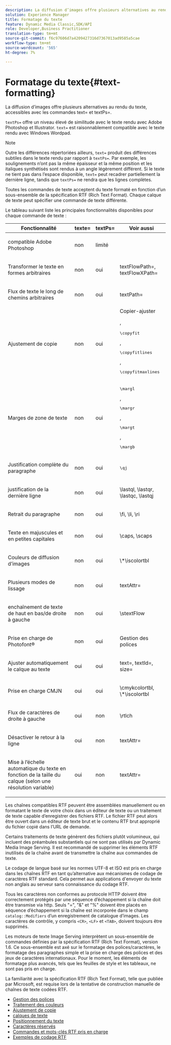 ```yaml
---
description: La diffusion d’images offre plusieurs alternatives au rendu du texte, accessibles avec les commandes text= et textPs=.
solution: Experience Manager
title: Formatage du texte
feature: Dynamic Media Classic,SDK/API
role: Developer,Business Practitioner
translation-type: tm+mt
source-git-commit: f6c97606d7a4209427316d7367013ad9585a5cae
workflow-type: tm+mt
source-wordcount: '565'
ht-degree: 7%

---
```



# Formatage du texte{#text-formatting}

La diffusion d’images offre plusieurs alternatives au rendu du texte, accessibles avec les commandes text= et textPs=.

`textPs=` offre un niveau élevé de similitude avec le texte rendu avec Adobe Photoshop et Illustrator. `text=` est raisonnablement compatible avec le texte rendu avec Windows Wordpad.

>[!NOTE]
>
>Outre les différences répertoriées ailleurs, `text=` produit des différences subtiles dans le texte rendu par rapport à `textPs=`. Par exemple, les soulignements n’ont pas la même épaisseur et la même position et les italiques synthétisés sont rendus à un angle légèrement différent. Si le texte ne tient pas dans l’espace disponible, `text=` peut recadrer partiellement la dernière ligne, tandis que `textPs=` ne rendra que les lignes complètes.

Toutes les commandes de texte acceptent du texte formaté en fonction d’un sous-ensemble de la spécification RTF (Rich Text Format). Chaque calque de texte peut spécifier une commande de texte différente.

Le tableau suivant liste les principales fonctionnalités disponibles pour chaque commande de texte :

<table id="table_9C41CBDA94C24805B538E5049B0137C6"> 
 <thead> 
  <tr> 
   <th class="entry"> <b> Fonctionnalité</b> </th> 
   <th class="entry"> <b> texte=</b> </th> 
   <th class="entry"> <b> textPs=</b> </th> 
   <th class="entry"> <b> Voir aussi</b> </th> 
  </tr> 
 </thead>
 <tbody> 
  <tr> 
   <td> <p> compatible Adobe Photoshop </p> </td> 
   <td> <p> non </p> </td> 
   <td> <p> limité </p> </td> 
   <td> <p> </p> </td> 
  </tr> 
  <tr> 
   <td> <p>Transformer le texte en formes arbitraires </p> </td> 
   <td> <p>non </p> </td> 
   <td> <p>oui </p> </td> 
   <td> <p>textFlowPath=, textFlowXPath= </p> </td> 
  </tr> 
  <tr> 
   <td> <p>Flux de texte le long de chemins arbitraires </p> </td> 
   <td> <p>non </p> </td> 
   <td> <p>oui </p> </td> 
   <td> <p>textPath= </p> </td> 
  </tr> 
  <tr> 
   <td> <p>Ajustement de copie </p> </td> 
   <td> <p>non </p> </td> 
   <td> <p>oui </p> </td> 
   <td> Copier-ajuster <p>, <pre>\copyfit</pre>, <pre>\copyfitlines</pre>, <pre>\copyfitmaxlines</pre> </p> </td> 
  </tr> 
  <tr> 
   <td> <p>Marges de zone de texte </p> </td> 
   <td> <p>non </p> </td> 
   <td> <p>oui </p> </td> 
   <td> <p><pre>\margl</pre>, <pre>\margr</pre>, <pre>\margt</pre>, <pre>\margb</pre> </p> </td> 
  </tr> 
  <tr> 
   <td> <p>Justification complète du paragraphe </p> </td> 
   <td> <p>non </p> </td> 
   <td> <p>oui </p> </td> 
   <td> <p><pre>\qj</pre> </p> </td> 
  </tr> 
  <tr> 
   <td> <p>justification de la dernière ligne </p> </td> 
   <td> <p>non </p> </td> 
   <td> <p>oui </p> </td> 
   <td> <p>\lastql, \lastqr, \lastqc, \lastqj </p> </td> 
  </tr> 
  <tr> 
   <td> <p>Retrait du paragraphe </p> </td> 
   <td> <p>non </p> </td> 
   <td> <p>oui </p> </td> 
   <td> <p>\fi, \li, \ri </p> </td> 
  </tr> 
  <tr> 
   <td> <p>Texte en majuscules et en petites capitales </p> </td> 
   <td> <p>non </p> </td> 
   <td> <p>oui </p> </td> 
   <td> <p>\caps, \scaps </p> </td> 
  </tr> 
  <tr> 
   <td> <p>Couleurs de diffusion d’images </p> </td> 
   <td> <p>non </p> </td> 
   <td> <p>oui </p> </td> 
   <td> <p>\*\iscolortbl </p> </td> 
  </tr> 
  <tr> 
   <td> <p>Plusieurs modes de lissage </p> </td> 
   <td> <p>non </p> </td> 
   <td> <p>oui </p> </td> 
   <td> <p>textAttr= </p> </td> 
  </tr> 
  <tr> 
   <td> <p>enchaînement de texte de haut en bas/de droite à gauche </p> </td> 
   <td> <p>non </p> </td> 
   <td> <p>oui </p> </td> 
   <td> <p>\stextFlow </p> </td> 
  </tr> 
  <tr> 
   <td> <p>Prise en charge de Photofont® </p> </td> 
   <td> <p>non </p> </td> 
   <td> <p>oui </p> </td> 
   <td> Gestion des polices </td> 
  </tr> 
  <tr> 
   <td> <p>Ajuster automatiquement le calque au texte </p> </td> 
   <td> <p>oui </p> </td> 
   <td> <p>oui </p> </td> 
   <td> <p>text=, textId=, size= </p> </td> 
  </tr> 
  <tr> 
   <td> <p>Prise en charge CMJN </p> </td> 
   <td> <p>oui </p> </td> 
   <td> <p>oui </p> </td> 
   <td> <p>\cmykcolortbl, \*\iscolortbl </p> </td> 
  </tr> 
  <tr> 
   <td> <p>Flux de caractères de droite à gauche </p> </td> 
   <td> <p>oui </p> </td> 
   <td> <p>non </p> </td> 
   <td> <p>\rtlch </p> </td> 
  </tr> 
  <tr> 
   <td> <p>Désactiver le retour à la ligne </p> </td> 
   <td> <p>oui </p> </td> 
   <td> <p>non </p> </td> 
   <td> <p>textAttr= </p> </td> 
  </tr> 
  <tr> 
   <td> <p>Mise à l’échelle automatique du texte en fonction de la taille du calque (selon une résolution variable) </p> </td> 
   <td> <p>oui </p> </td> 
   <td> <p>non </p> </td> 
   <td> <p>textAttr= </p> </td> 
  </tr> 
 </tbody> 
</table>

Les chaînes compatibles RTF peuvent être assemblées manuellement ou en formatant le texte de votre choix dans un éditeur de texte ou un traitement de texte capable d’enregistrer des fichiers RTF. Le fichier RTF peut alors être ouvert dans un éditeur de texte brut et le contenu RTF brut approprié du fichier copié dans l’URL de demande.

Certains traitements de texte génèrent des fichiers plutôt volumineux, qui incluent des préambules substantiels qui ne sont pas utilisés par Dynamic Media Image Serving. Il est recommandé de supprimer les éléments RTF inutilisés de la chaîne avant de transmettre la chaîne aux commandes de texte.

Le codage de langue basé sur les normes UTF-8 et ISO est pris en charge dans les chaînes RTF en tant qu’alternative aux mécanismes de codage de caractères RTF standard. Cela permet aux applications d&#39;envoyer du texte non anglais au serveur sans connaissance du codage RTF.

Tous les caractères non conformes au protocole HTTP doivent être correctement protégés par une séquence d’échappement si la chaîne doit être transmise via http. Seuls &quot;=&quot;, &quot;&amp;&quot; et &quot;%&quot; doivent être placés en séquence d’échappement si la chaîne est incorporée dans le champ `catalog::Modifiers` d’un enregistrement de catalogue d’images. Les caractères de contrôle, y compris `<CR>`, `<LF>` et `<TAB>`, doivent toujours être supprimés.

Les moteurs de texte Image Serving interprètent un sous-ensemble de commandes définies par la spécification RTF (Rich Text Format), version 1.6. Ce sous-ensemble est axé sur le formatage des polices/caractères, le formatage des paragraphes simple et la prise en charge des polices et des jeux de caractères internationaux. Pour le moment, les éléments de formatage plus avancés, tels que les feuilles de style et les tableaux, ne sont pas pris en charge.

La familiarité avec la spécification RTF (Rich Text Format), telle que publiée par Microsoft, est requise lors de la tentative de construction manuelle de chaînes de texte codées RTF.

* [Gestion des polices](r-font-handling.md)
* [Traitement des couleurs](r-color-handling.md)
* [Ajustement de copie](r-copy-fitting.md)
* [calques de texte](r-text-layers.md)
* [Positionnement du texte](r-text-positioning.md)
* [Caractères réservés](r-reserved-characters.md)
* [Commandes et mots-clés RTF pris en charge](c-supported-rtf-commands-and-keywords/c-supported-rtf-commands-and-keywords.md)
* [Exemples de codage RTF](r-rtf-encoding-examples.md)
